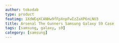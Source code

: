 ```yaml
---
author: tokodab
type: product
featimg: 1XdWEqXCANHw9fFpXnpFwIzZaXP6nLNU3
title: Arsenal The Gunners Samsung Galaxy S9 Case
tags: [samsung, galaxy, s9]
category: [samsung]
---
```

